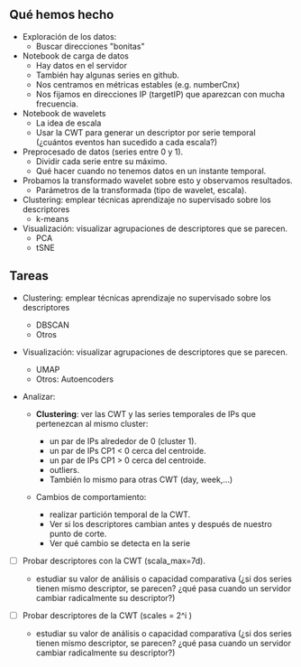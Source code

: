 ## Qué hemos hecho
- Exploración de los datos:
    - Buscar direcciones "bonitas"
- Notebook de carga de datos
    - Hay datos en el servidor
    - También hay algunas series en github.
    - Nos centramos en métricas estables (e.g. numberCnx)
    - Nos fijamos en direcciones IP (targetIP) que aparezcan con mucha frecuencia.
- Notebook de wavelets
    - La idea de escala
    - Usar la CWT para generar un descriptor por serie temporal (¿cuántos eventos han sucedido a cada escala?)
- Preprocesado de datos (series entre 0 y 1). 
    - Dividir cada serie entre su máximo.
    - Qué hacer cuando no tenemos datos en un instante temporal.
- Probamos la transformado wavelet sobre esto y observamos resultados.
    - Parámetros de la transformada (tipo de wavelet, escala).
- Clustering: emplear técnicas aprendizaje no supervisado sobre los descriptores
    - k-means
- Visualización: visualizar agrupaciones de descriptores que se parecen.
    - PCA
    - tSNE

## Tareas

- Clustering: emplear técnicas aprendizaje no supervisado sobre los descriptores
    - DBSCAN
    - Otros
    
- Visualización: visualizar agrupaciones de descriptores que se parecen.
    - UMAP
    - Otros: Autoencoders

- Analizar:
    - **Clustering**: ver las CWT y las series temporales de IPs que pertenezcan al mismo cluster:
        - un par de IPs alrededor de 0 (cluster 1).
        - un par de IPs CP1 < 0 cerca del centroide.
        - un par de IPs CP1 > 0 cerca del centroide.
        - outliers.
        - También lo mismo para otras CWT (day, week,...)

    - Cambios de comportamiento:
        - realizar partición temporal de la CWT.
        - Ver si los descriptores cambian antes y después de nuestro punto de corte.
        - Ver qué cambio se detecta en la serie

- [ ] Probar descriptores con la CWT (scala_max=7d).
    - estudiar su valor de análisis o capacidad comparativa (¿si dos series tienen mismo descriptor, se parecen? ¿qué pasa cuando un servidor cambiar radicalmente su descriptor?)

- [ ] Probar descriptores de la CWT (scales = 2^i )
    - estudiar su valor de análisis o capacidad comparativa (¿si dos series tienen mismo descriptor, se parecen? ¿qué pasa cuando un servidor cambiar radicalmente su descriptor?)
